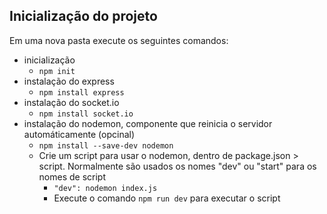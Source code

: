 ## Inicialização do projeto

Em uma nova pasta execute os seguintes comandos:
* inicialização
  * `npm init`
* instalação do express
  * `npm install express`
* instalação do socket.io
  * `npm install socket.io`
* instalação do nodemon, componente que reinicia o servidor automáticamente (opcinal)
  * `npm install --save-dev nodemon`
  * Crie um script para usar o nodemon, dentro de package.json > script. Normalmente são usados os nomes "dev" ou "start" para os nomes de script
    * `"dev": nodemon index.js`
    * Execute o comando `npm run dev` para executar o script

